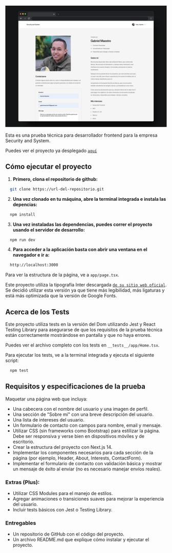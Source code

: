 ![Imagen del proyecto](public/images/prueba.png)

Esta es una prueba técnica para desarrollador frontend para la empresa Security and System.

Puedes ver el proyecto ya desplegado [`aquí`](https://prueba-frontend-security-and-system.vercel.app/)

## Cómo ejecutar el proyecto

1. **Primero, clona el repositorio de github:**

```bash
  git clone https://url-del-repositorio.git
```

2. **Una vez clonado en tu máquina, abre la terminal integrada e instala las depencias:**

```bash
  npm install
```

3. **Una vez instaladas las dependencias, puedes correr el proyecto usando el servidor de desarrollo:**

```bash
  npm run dev
```

4. **Para acceder a la aplicación basta con abrir una ventana en el navegador e ir a:**

```bash
  http://localhost:3000
```

Para ver la estructura de la página, ve a  `app/page.tsx`.

Este proyecto utiliza la tipografía Inter descargada [`de su sitio web oficial`](https://rsms.me/inter/). Se decidió utilizar esta versión ya que tiene más legibilidad, más ligaturas y está más optimizada que la versión de Google Fonts.

## Acerca de los Tests

Este proyecto utiliza tests en la versión del Dom utilizando Jest y React Testing Library para asegurarse de que los requisitos de la prueba técnica están correctamente mostrándose en pantalla y que no haya errores.

Puedes ver el archivo completo con los tests en `__tests__/app/Home.tsx`.

Para ejecutar los tests, ve a la terminal integrada y ejecuta el siguiente script:

```bash
  npm test
```

## Requisitos y especificaciones de la prueba

Maquetar una página web que incluya:
- Una cabecera con el nombre del usuario y una imagen de perfil.
- Una sección de "Sobre mí" con una breve descripción del usuario.
- Una lista de intereses del usuario.
- Un formulario de contacto con campos para nombre, email y mensaje.
- Utilizar CSS (sin frameworks como Bootstrap) para estilizar la página. Debe ser responsiva y verse bien en dispositivos móviles y de escritorio.
- Crear la estructura del proyecto con Next.js 14.
- Implementar los componentes necesarios para cada sección de la página (por ejemplo, Header, About, Interests, ContactForm).
- Implementar el formulario de contacto con validación básica y mostrar un mensaje de éxito al enviar (no es necesario manejar envíos reales).

### Extras (Plus):
- Utilizar CSS Modules para el manejo de estilos.
- Agregar animaciones o transiciones suaves para mejorar la experiencia del usuario.
- Incluir tests básicos con Jest o Testing Library.

### Entregables
- Un repositorio de GitHub con el código del proyecto.
- Un archivo README.md que explique cómo instalar y ejecutar el proyecto.


